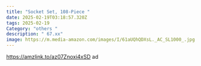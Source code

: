 ```yaml
---
title: "Socket Set, 108-Piece "
date: 2025-02-19T03:18:57.320Z
tags: 2025-02-19
Category: "others "
description: " 67.xx"
image: https://m.media-amazon.com/images/I/61aUQhQDXsL._AC_SL1000_.jpg
---
```

https://amzlink.to/az07Znoxi4xSD   ad